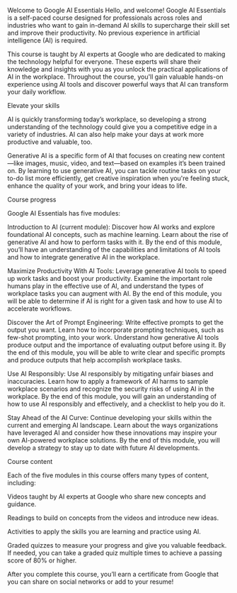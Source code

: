 Welcome to Google AI Essentials
Hello, and welcome! Google AI Essentials is a self-paced course designed for professionals across roles and industries who want to gain in-demand AI skills to supercharge their skill set and improve their productivity. No previous experience in artificial intelligence (AI) is required.

This course is taught by AI experts at Google who are dedicated to making the technology helpful for everyone. These experts will share their knowledge and insights with you as you unlock the practical applications of AI in the workplace. Throughout the course, you'll gain valuable hands-on experience using AI tools and discover powerful ways that AI can transform your daily workflow.

Elevate your skills

AI is quickly transforming today’s workplace, so developing a strong understanding of the technology could give you a competitive edge in a variety of industries. AI can also help make your days at work more productive and valuable, too.

Generative AI is a specific form of AI that focuses on creating new content—like images, music, video, and text—based on examples it’s been trained on. By learning to use generative AI, you can tackle routine tasks on your to-do list more efficiently, get creative inspiration when you're feeling stuck, enhance the quality of your work, and bring your ideas to life.

Course progress

Google AI Essentials has five modules:

Introduction to AI (current module): Discover how AI works and explore foundational AI concepts, such as machine learning. Learn about the rise of generative AI and how to perform tasks with it. By the end of this module, you’ll have an understanding of the capabilities and limitations of AI tools and how to integrate generative AI in the workplace.

Maximize Productivity With AI Tools:  Leverage generative AI tools to speed up work tasks and boost your productivity. Examine the important role humans play in the effective use of AI, and understand the types of workplace tasks you can augment with AI. By the end of this module, you will be able to determine if AI is right for a given task and how to use AI to accelerate workflows.

Discover the Art of Prompt Engineering: Write effective prompts to get the output you want. Learn how to incorporate prompting techniques, such as few-shot prompting, into your work. Understand how generative AI tools produce output and the importance of evaluating output before using it. By the end of this module, you will be able to write clear and specific prompts and produce outputs that help accomplish workplace tasks.

Use AI Responsibly: Use AI responsibly by mitigating unfair biases and inaccuracies. Learn how to apply a framework of AI harms to sample workplace scenarios and recognize the security risks of using AI in the workplace. By the end of this module, you will gain an understanding of how to use AI responsibly and effectively, and a checklist to help you do it.

Stay Ahead of the AI Curve: Continue developing your skills within the current and emerging AI landscape. Learn about the ways organizations have leveraged AI and consider how these innovations may inspire your own AI-powered workplace solutions. By the end of this module, you will develop a strategy to stay up to date with future AI developments.

Course content

Each of the five modules in this course offers many types of content, including:

Videos taught by AI experts at Google who share new concepts and guidance.

Readings to build on concepts from the videos and introduce new ideas.

Activities to apply the skills you are learning and practice using AI.

Graded quizzes to measure your progress and give you valuable feedback. If needed, you can take a graded quiz multiple times to achieve a passing score of 80% or higher.

After you complete this course, you’ll earn a certificate from Google that you can share on social networks or add to your resume!